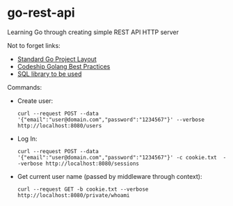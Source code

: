 # go-rest-api
Learning Go through creating simple REST API HTTP server


Not to forget links:
 - [Standard Go Project Layout](https://github.com/golang-standards/project-layout)
 - [Codeship Golang Best Practices](https://github.com/codeship/go-best-practices)
 - [SQL library to be used](http://go-database-sql.org/index.html)

 Commands:
 - Create user:

    `curl --request POST --data '{"email":"user@domain.com","password":"1234567"}' --verbose http://localhost:8080/users`
 - Log In:

    `curl --request POST --data '{"email":"user@domain.com","password":"1234567"}' -c cookie.txt  --verbose http://localhost:8080/sessions`
 - Get current user name (passed by middleware through context):

    `curl --request GET -b cookie.txt --verbose http://localhost:8080/private/whoami`